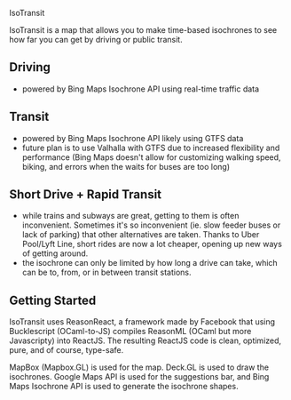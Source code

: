 IsoTransit

IsoTransit is a map that allows you to make time-based isochrones to see how far you can get by driving or public transit.

## Driving
- powered by Bing Maps Isochrone API using real-time traffic data

## Transit
- powered by Bing Maps Isochrone API likely using GTFS data
- future plan is to use Valhalla with GTFS due to increased flexibility and performance (Bing Maps doesn't allow for customizing walking speed, biking, and errors when the waits for buses are too long)

## Short Drive + Rapid Transit
- while trains and subways are great, getting to them is often inconvenient. Sometimes it's so inconvenient (ie. slow feeder buses or lack of parking) that other alternatives are taken. Thanks to Uber Pool/Lyft Line, short rides are now a lot cheaper, opening up new ways of getting around.
- the isochrone can only be limited by how long a drive can take, which can be to, from, or in between transit stations.

## Getting Started

IsoTransit uses ReasonReact, a framework made by Facebook that using Bucklescript (OCaml-to-JS) compiles ReasonML (OCaml but more Javascripty) into ReactJS. The resulting ReactJS code is clean, optimized, pure, and of course, type-safe.

MapBox (Mapbox.GL) is used for the map. Deck.GL is used to draw the isochrones. Google Maps API is used for the suggestions bar, and Bing Maps Isochrone API is used to generate the isochrone shapes.


